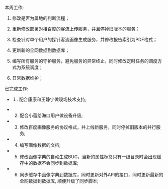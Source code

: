 本周工作;

1.  修改是否为属地的判断流程；

2. 重新修改部署对接百度的客流上传服务，并且停掉旧版本的服务；

3. 检查针对单个用户的探针客流画像生成服务，并修改报告索引为PDF格式；

4. 更新新的全网数据到数据库；

5. 编写所有服务的守护服务，避免服务的异常终止，同时修改定时任务的调度方式为系统调度；

6. 日常数据维护；

已完成工作:

* １. 配合康康和王静宇做现场技术支持;

* 2. 配合小蕾给海口用户做设备升级;

* 3. 修改百度画像服务的协议格式，并上线新服务，同时停掉旧版本的并行服务;

* 4. 编写画像数据的文档;

* 5. 修改画像字典的自动生成BUG，当新的属性标签只有一级目录时会出现缓存中的数据不会同步到数据库;

* 6. 同步缓存中画像字典到数据库，同时更新对外API的接口，同时更新最新的全网数据到数据库, 顺便升级了同步脚本;
